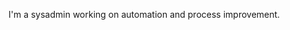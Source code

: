 I'm a sysadmin working on automation and process improvement.

<!---
bronko2/bronko2 is a ✨ special ✨ repository because its `README.md` (this file) appears on your GitHub profile.
You can click the Preview link to take a look at your changes.
--->
